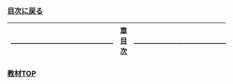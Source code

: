 ### [目次に戻る](../../README.md)
| [](.md)_______________________________ |[章目次](.md)| _______________________________[](.md) |
|:---|:---:|---:|

### [教材TOP](../../README.md)
　